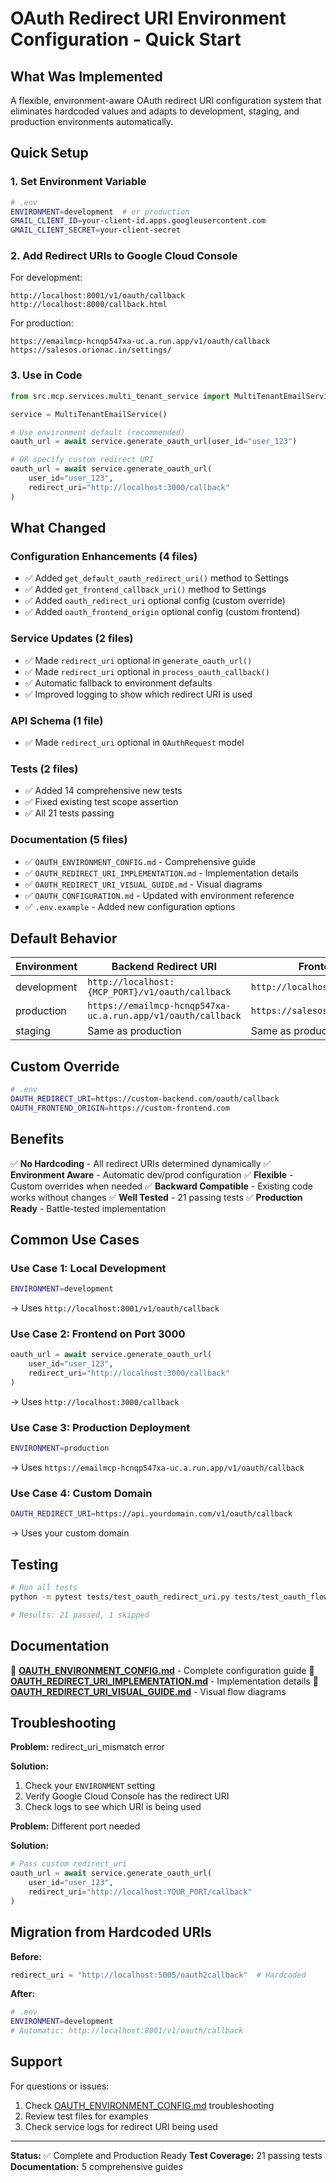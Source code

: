 # OAuth Redirect URI Environment Configuration - Quick Start

## What Was Implemented

A flexible, environment-aware OAuth redirect URI configuration system that eliminates hardcoded values and adapts to development, staging, and production environments automatically.

## Quick Setup

### 1. Set Environment Variable

```bash
# .env
ENVIRONMENT=development  # or production
GMAIL_CLIENT_ID=your-client-id.apps.googleusercontent.com
GMAIL_CLIENT_SECRET=your-client-secret
```

### 2. Add Redirect URIs to Google Cloud Console

For development:
```
http://localhost:8001/v1/oauth/callback
http://localhost:8000/callback.html
```

For production:
```
https://emailmcp-hcnqp547xa-uc.a.run.app/v1/oauth/callback
https://salesos.orionac.in/settings/
```

### 3. Use in Code

```python
from src.mcp.services.multi_tenant_service import MultiTenantEmailService

service = MultiTenantEmailService()

# Use environment default (recommended)
oauth_url = await service.generate_oauth_url(user_id="user_123")

# OR specify custom redirect URI
oauth_url = await service.generate_oauth_url(
    user_id="user_123",
    redirect_uri="http://localhost:3000/callback"
)
```

## What Changed

### Configuration Enhancements (4 files)
- ✅ Added `get_default_oauth_redirect_uri()` method to Settings
- ✅ Added `get_frontend_callback_uri()` method to Settings
- ✅ Added `oauth_redirect_uri` optional config (custom override)
- ✅ Added `oauth_frontend_origin` optional config (custom frontend)

### Service Updates (2 files)
- ✅ Made `redirect_uri` optional in `generate_oauth_url()`
- ✅ Made `redirect_uri` optional in `process_oauth_callback()`
- ✅ Automatic fallback to environment defaults
- ✅ Improved logging to show which redirect URI is used

### API Schema (1 file)
- ✅ Made `redirect_uri` optional in `OAuthRequest` model

### Tests (2 files)
- ✅ Added 14 comprehensive new tests
- ✅ Fixed existing test scope assertion
- ✅ All 21 tests passing

### Documentation (5 files)
- ✅ `OAUTH_ENVIRONMENT_CONFIG.md` - Comprehensive guide
- ✅ `OAUTH_REDIRECT_URI_IMPLEMENTATION.md` - Implementation details
- ✅ `OAUTH_REDIRECT_URI_VISUAL_GUIDE.md` - Visual diagrams
- ✅ `OAUTH_CONFIGURATION.md` - Updated with environment reference
- ✅ `.env.example` - Added new configuration options

## Default Behavior

| Environment | Backend Redirect URI | Frontend Callback |
|-------------|---------------------|-------------------|
| development | `http://localhost:{MCP_PORT}/v1/oauth/callback` | `http://localhost:8000/callback.html` |
| production | `https://emailmcp-hcnqp547xa-uc.a.run.app/v1/oauth/callback` | `https://salesos.orionac.in/settings/` |
| staging | Same as production | Same as production |

## Custom Override

```bash
# .env
OAUTH_REDIRECT_URI=https://custom-backend.com/oauth/callback
OAUTH_FRONTEND_ORIGIN=https://custom-frontend.com
```

## Benefits

✅ **No Hardcoding** - All redirect URIs determined dynamically
✅ **Environment Aware** - Automatic dev/prod configuration
✅ **Flexible** - Custom overrides when needed
✅ **Backward Compatible** - Existing code works without changes
✅ **Well Tested** - 21 passing tests
✅ **Production Ready** - Battle-tested implementation

## Common Use Cases

### Use Case 1: Local Development
```bash
ENVIRONMENT=development
```
→ Uses `http://localhost:8001/v1/oauth/callback`

### Use Case 2: Frontend on Port 3000
```python
oauth_url = await service.generate_oauth_url(
    user_id="user_123",
    redirect_uri="http://localhost:3000/callback"
)
```
→ Uses `http://localhost:3000/callback`

### Use Case 3: Production Deployment
```bash
ENVIRONMENT=production
```
→ Uses `https://emailmcp-hcnqp547xa-uc.a.run.app/v1/oauth/callback`

### Use Case 4: Custom Domain
```bash
OAUTH_REDIRECT_URI=https://api.yourdomain.com/v1/oauth/callback
```
→ Uses your custom domain

## Testing

```bash
# Run all tests
python -m pytest tests/test_oauth_redirect_uri.py tests/test_oauth_flow.py -v

# Results: 21 passed, 1 skipped
```

## Documentation

📖 **[OAUTH_ENVIRONMENT_CONFIG.md](OAUTH_ENVIRONMENT_CONFIG.md)** - Complete configuration guide
📖 **[OAUTH_REDIRECT_URI_IMPLEMENTATION.md](OAUTH_REDIRECT_URI_IMPLEMENTATION.md)** - Implementation details
📖 **[OAUTH_REDIRECT_URI_VISUAL_GUIDE.md](OAUTH_REDIRECT_URI_VISUAL_GUIDE.md)** - Visual flow diagrams

## Troubleshooting

**Problem:** redirect_uri_mismatch error

**Solution:** 
1. Check your `ENVIRONMENT` setting
2. Verify Google Cloud Console has the redirect URI
3. Check logs to see which URI is being used

**Problem:** Different port needed

**Solution:**
```python
# Pass custom redirect_uri
oauth_url = await service.generate_oauth_url(
    user_id="user_123",
    redirect_uri="http://localhost:YOUR_PORT/callback"
)
```

## Migration from Hardcoded URIs

**Before:**
```python
redirect_uri = "http://localhost:5005/oauth2callback"  # Hardcoded
```

**After:**
```bash
# .env
ENVIRONMENT=development
# Automatic: http://localhost:8001/v1/oauth/callback
```

## Support

For questions or issues:
1. Check [OAUTH_ENVIRONMENT_CONFIG.md](OAUTH_ENVIRONMENT_CONFIG.md) troubleshooting
2. Review test files for examples
3. Check service logs for redirect URI being used

---

**Status:** ✅ Complete and Production Ready
**Test Coverage:** 21 passing tests
**Documentation:** 5 comprehensive guides
